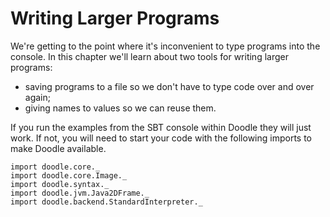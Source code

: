 # Writing Larger Programs

We're getting to the point where it's inconvenient to type programs into the console. 
In this chapter we'll learn about two tools for writing larger programs:

- saving programs to a file so we don't have to type code over and over again;
- giving names to values so we can reuse them.

<div class="callout callout-info">
If you run the examples from the SBT console within Doodle they will just work. If not, you will need to start your code with the following imports to make Doodle available.

```tut:silent
import doodle.core._
import doodle.core.Image._
import doodle.syntax._
import doodle.jvm.Java2DFrame._
import doodle.backend.StandardInterpreter._
```
</div>

